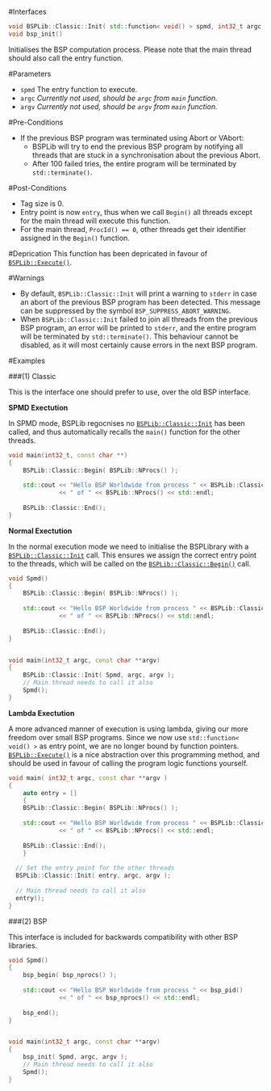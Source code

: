 #Interfaces

```cpp
void BSPLib::Classic::Init( std::function< void() > spmd, int32_t argc, char **argv) // (1) Classic
void bsp_init()                                                                      // (2) BSP
```

Initialises the BSP computation process. Please note that the main thread should also call the entry function.

#Parameters

* `spmd` The entry function to execute.
* `argc` *Currently not used, should be `argc` from `main` function.*
* `argv` *Currently not used, should be `argv` from `main` function.*

#Pre-Conditions
 * If the previous BSP program was terminated using Abort or VAbort:
    * BSPLib will try to end the previous BSP program by notifying all threads that are stuck in a synchronisation about the previous Abort.
    * After 100 failed tries, the entire program will be terminated by `std::terminate()`.

#Post-Conditions

 * Tag size is 0.
 * Entry point is now `entry`, thus when we call `Begin()` all threads except for the
   main thread will execute this function.
 * For the main thread, `ProcId() == 0`, other threads get their identifier assigned
   in the `Begin()` function.
   
#Deprication
This function has been depricated in favour of [`BSPLib::Execute()`](execute.md).

#Warnings
 * By default, `BSPLib::Classic::Init` will print a warning to `stderr` in case an abort of the previous BSP program has been detected. This message can be suppressed by the symbol `BSP_SUPPRESS_ABORT_WARNING`.
 * When `BSPLib::Classic::Init` failed to join all threads from the previous BSP program, an error will be printed to `stderr`, and the entire program will be terminated by `std::terminate()`. This behaviour cannot be disabled, as it will most certainly cause errors in the next BSP program.
 
#Examples

###(1) Classic

This is the interface one should prefer to use, over the old BSP interface.

**SPMD Exectution**

In SPMD mode, BSPLib regocnises no [`BSPLib::Classic::Init`](init.md) has been called,
and thus automatically recalls the `main()` function for the other threads.

```cpp
void main(int32_t, const char **)
{
    BSPLib::Classic::Begin( BSPLib::NProcs() );
    
    std::cout << "Hello BSP Worldwide from process " << BSPLib::Classic::ProcId() 
              << " of " << BSPLib::NProcs() << std::endl;
    
    BSPLib::Classic::End();
}
```

**Normal Exectution**

In the normal execution mode we need to initialise the BSPLibrary with a [`BSPLib::Classic::Init`](init.md) call.
This ensures we assign the correct entry point to the threads, which will be called on the
[`BSPLib::Classic::Begin()`](begin.md) call.

```cpp
void Spmd()
{  
    BSPLib::Classic::Begin( BSPLib::NProcs() );
    
    std::cout << "Hello BSP Worldwide from process " << BSPLib::Classic::ProcId() 
              << " of " << BSPLib::NProcs() << std::endl;
              
    BSPLib::Classic::End();
}


void main(int32_t argc, const char **argv)
{
    BSPLib::Classic::Init( Spmd, argc, argv );
    // Main thread needs to call it also
    Spmd();
}
```

**Lambda Exectution**

A more advanced manner of execution is using lambda, giving our 
more freedom over small BSP programs. Since we now use `std::function< void() >`
as entry point, we are no longer bound by function pointers. [`BSPLib::Execute()`](execute.md)
is a nice abstraction over this programming method, and should be used in favour of calling the
program logic functions yourself.

```cpp
void main( int32_t argc, const char **argv )
{
	auto entry = []
	{
    BSPLib::Classic::Begin( BSPLib::NProcs() );
    
    std::cout << "Hello BSP Worldwide from process " << BSPLib::Classic::ProcId() 
              << " of " << BSPLib::NProcs() << std::endl;
        
    BSPLib::Classic::End();
	}
	
  // Set the entry point for the other threads
  BSPLib::Classic::Init( entry, argc, argv );
  
  // Main thread needs to call it also
  entry();
}
```

###(2) BSP

This interface is included for backwards compatibility with other BSP libraries.

```cpp
void Spmd()
{  
    bsp_begin( bsp_nprocs() );
    
    std::cout << "Hello BSP Worldwide from process " << bsp_pid() 
              << " of " << bsp_nprocs() << std::endl;
              
    bsp_end();
}


void main(int32_t argc, const char **argv)
{
    bsp_init( Spmd, argc, argv );
    // Main thread needs to call it also
    Spmd();
}
```